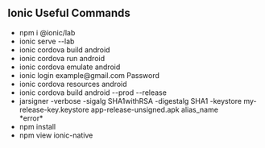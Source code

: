 
<h2>Ionic Useful Commands</h2>

<ul>
  <li>npm i @ionic/lab</li>
  <li>ionic serve --lab</li>
  <li>ionic cordova build android</li>
  <li>ionic cordova run android</li>
  <li>ionic cordova emulate android</li>
  <li>ionic login example@gmail.com Password</li>
  <li>ionic cordova resources android</li>
  <li>ionic cordova build android --prod --release</li>
  <li>jarsigner -verbose -sigalg SHA1withRSA -digestalg SHA1 -keystore my-release-key.keystore app-release-unsigned.apk alias_name</li>
  *error*
  <li>npm install</li>
  <li>npm view ionic-native</li>
</ul>
